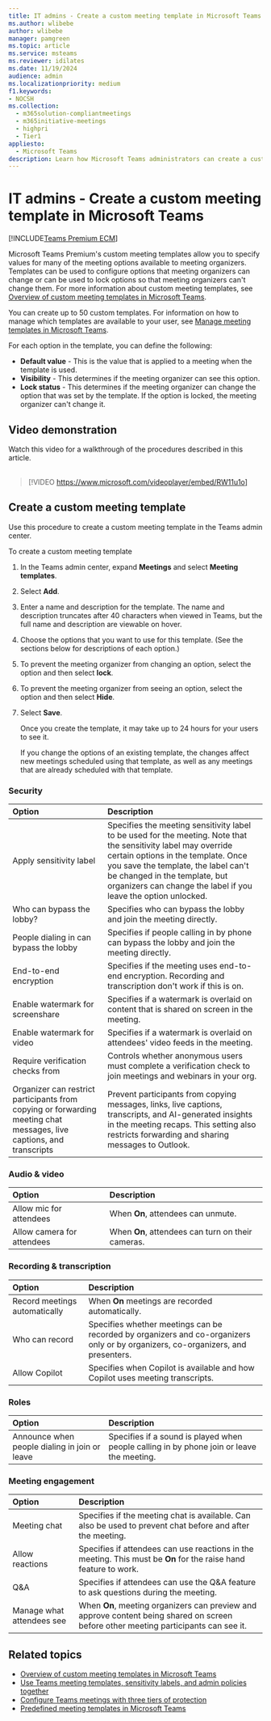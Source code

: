 ```yaml
---
title: IT admins - Create a custom meeting template in Microsoft Teams
ms.author: wlibebe
author: wlibebe
manager: pamgreen
ms.topic: article
ms.service: msteams
ms.reviewer: idilates
ms.date: 11/19/2024
audience: admin
ms.localizationpriority: medium
f1.keywords:
- NOCSH
ms.collection: 
  - m365solution-compliantmeetings
  - m365initiative-meetings
  - highpri
  - Tier1
appliesto: 
  - Microsoft Teams
description: Learn how Microsoft Teams administrators can create a custom meeting template to set or enforce meeting organizer options for enhanced meeting security and compliance.
---
```


# IT admins - Create a custom meeting template in Microsoft Teams

[!INCLUDE[Teams Premium ECM](includes/teams-premium-ecm.md)]

Microsoft Teams Premium's custom meeting templates allow you to specify values for many of the meeting options available to meeting organizers. Templates can be used to configure options that meeting organizers can change or can be used to lock options so that meeting organizers can't change them. For more information about custom meeting templates, see [Overview of custom meeting templates in Microsoft Teams](custom-meeting-templates-overview.md).

You can create up to 50 custom templates. For information on how to manage which templates are available to your user, see [Manage meeting templates in Microsoft Teams](manage-meeting-templates.md).

For each option in the template, you can define the following:

- **Default value** - This is the value that is applied to a meeting when the template is used.
- **Visibility** - This determines if the meeting organizer can see this option.
- **Lock status** - This determines if the meeting organizer can change the option that was set by the template. If the option is locked, the meeting organizer can't change it.

## Video demonstration

Watch this video for a walkthrough of the procedures described in this article.
<br>
<br>
> [!VIDEO https://www.microsoft.com/videoplayer/embed/RW11u1o]

## Create a custom meeting template

Use this procedure to create a custom meeting template in the Teams admin center.

To create a custom meeting template

1. In the Teams admin center, expand **Meetings** and select **Meeting templates**.
1. Select **Add**.
1. Enter a name and description for the template. The name and description truncates after 40 characters when viewed in Teams, but the full name and description are viewable on hover.
1. Choose the options that you want to use for this template. (See the sections below for descriptions of each option.)
1. To prevent the meeting organizer from changing an option, select the option and then select **lock**.
1. To prevent the meeting organizer from seeing an option, select the option and then select **Hide**.
1. Select **Save**.

    Once you create the template, it may take up to 24 hours for your users to see it.

    If you change the options of an existing template, the changes affect new meetings scheduled using that template, as well as any meetings that are already scheduled with that template.

### Security

|Option|Description|
|:------|:----------|
|Apply sensitivity label|Specifies the meeting sensitivity label to be used for the meeting. Note that the sensitivity label may override certain options in the template. Once you save the template, the label can't be changed in the template, but organizers can change the label if you leave the option unlocked.|
|Who can bypass the lobby?|Specifies who can bypass the lobby and join the meeting directly.|
|People dialing in can bypass the lobby|Specifies if people calling in by phone can bypass the lobby and join the meeting directly.|
|End-to-end encryption|Specifies if the meeting uses end-to-end encryption. Recording and transcription don't work if this is on.|
|Enable watermark for screenshare|Specifies if a watermark is overlaid on content that is shared on screen in the meeting.|
|Enable watermark for video|Specifies if a watermark is overlaid on attendees' video feeds in the meeting.|
|Require verification checks from|Controls whether anonymous users must complete a verification check to join meetings and webinars in your org.|
|Organizer can restrict participants from copying or forwarding meeting chat messages, live captions, and transcripts|Prevent participants from copying messages, links, live captions, transcripts, and AI-generated insights in the meeting recaps. This setting also restricts forwarding and sharing messages to Outlook.|

### Audio & video

|Option|Description|
|:------|:----------|
|Allow mic for attendees|When **On**, attendees can unmute.|
|Allow camera for attendees|When **On**, attendees can turn on their cameras.|

### Recording & transcription

|Option|Description|
|:------|:----------|
|Record meetings automatically|When **On** meetings are recorded automatically.|
|Who can record|Specifies whether meetings can be recorded by organizers and co-organizers only or by organizers, co-organizers, and presenters.|
|Allow Copilot|Specifies when Copilot is available and how Copilot uses meeting transcripts.|

### Roles

|Option|Description|
|:------|:----------|
|Announce when people dialing in join or leave|Specifies if a sound is played when people calling in by phone join or leave the meeting.|

### Meeting engagement

|Option|Description|
|:------|:----------|
|Meeting chat|Specifies if the meeting chat is available. Can also be used to prevent chat before and after the meeting.|
|Allow reactions|Specifies if attendees can use reactions in the meeting. This must be **On** for the raise hand feature to work.|
|Q&A|Specifies if attendees can use the Q&A feature to ask questions during the meeting.|
|Manage what attendees see|When **On**, meeting organizers can preview and approve content being shared on screen before other meeting participants can see it.|

## Related topics

- [Overview of custom meeting templates in Microsoft Teams](custom-meeting-templates-overview.md)
- [Use Teams meeting templates, sensitivity labels, and admin policies together](meeting-templates-sensitivity-labels-policies.md)
- [Configure Teams meetings with three tiers of protection](configure-meetings-three-tiers-protection.md)
- [Predefined meeting templates in Microsoft Teams](predefined-meeting-template-reference.md)
